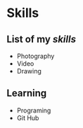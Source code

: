 # **Skills**

## List of my _skills_
- Photography
- Video
- Drawing

## Learning
- Programing
- Git Hub
